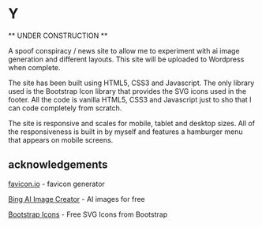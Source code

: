 # Y

** UNDER CONSTRUCTION **

A spoof conspiracy / news site to allow me to experiment with ai image generation and different layouts. This site will be uploaded to Wordpress when complete.

The site has been built using HTML5, CSS3 and Javascript. The only library used is the Bootstrap Icon library that provides the SVG icons used in the footer. All the code is vanilla HTML5, CSS3 and Javascript just to sho that I can code completely from scratch.

The site is responsive and scales for mobile, tablet and desktop sizes. All of the responsiveness is built in by myself and features a hamburger menu that appears on mobile screens.


## acknowledgements

[favicon.io](https://favicon.io/) - favicon generator

[Bing AI Image Creator](https://www.bing.com/images/create?FORM=GDPGLP) - AI images for free

[Bootstrap Icons](https://icons.getbootstrap.com/) - Free SVG Icons from Bootstrap